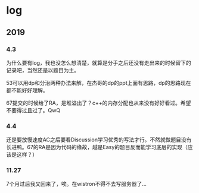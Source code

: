 # log

## 2019

### 4.3

为什么要有log，我也没怎么想清楚，就算是分手之后还没有走出来的时候留下的记录吧，当然还是以题目为主。

53可以用dp和分治两种办法来解，在杰哥的dp的ppt上面有思路，dp的思路现在都不能好好理解。

67提交的时候给了RA，是堆溢出了？c++的内存分配也从来没有好好看过。希望不要得过且过了。QwQ

### 4.4

还是要放慢速度AC之后要看Discussion学习优秀的写法才行。不然就做题目没有长进鸭。67的RA是因为代码的缘故，越是Easy的题目反而能学习底层的实现（应该是这样？）

### 11.27

7个月过后我又回来了，唉。在wistron不得不去写服务器了...
